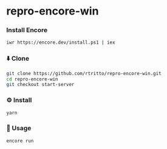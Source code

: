 # repro-encore-win

### Install Encore
```sh
iwr https://encore.dev/install.ps1 | iex
```

### ⬇️ Clone
```sh
git clone https://github.com/rtritto/repro-encore-win.git
cd repro-encore-win
git checkout start-server
```

### ⚙️ Install
```sh
yarn
```

### 📖 Usage
```sh
encore run
```
